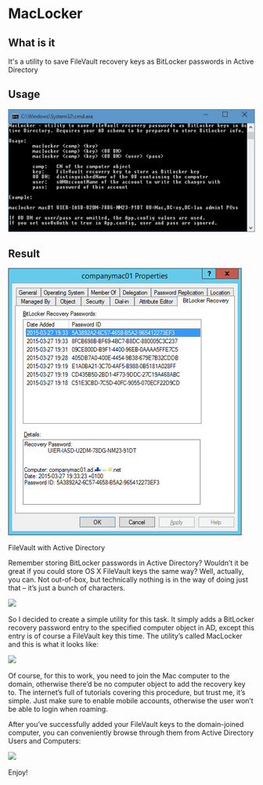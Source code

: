 # MacLocker

## What is it

It's a utility to save FileVault recovery keys as BitLocker passwords in Active Directory

## Usage

<img src="img/help.png" />

## Result

<img src="img/adbl.png" />





FileVault with Active Directory

Remember storing BitLocker passwords in Active Directory? Wouldn’t it be great if you could store OS X FileVault keys the same way? Well, actually, you can. Not out-of-box, but technically nothing is in the way of doing just that – it’s just a bunch of characters.

<img src="https://noobient.com/wp-content/uploads/2015/03/filevault-recovery-key.png" />

So I decided to create a simple utility for this task. It simply adds a BitLocker recovery password entry to the specified computer object in AD, except this entry is of course a FileVault key this time. The utility’s called MacLocker and this is what it looks like:

<img src="https://noobient.com/wp-content/uploads/2015/03/maclocker.png" />


Of course, for this to work, you need to join the Mac computer to the domain, otherwise there’d be no computer object to add the recovery key to. The internet’s full of tutorials covering this procedure, but trust me, it’s simple. Just make sure to enable mobile accounts, otherwise the user won’t be able to login when roaming.

After you’ve successfully added your FileVault keys to the domain-joined computer, you can conveniently browse through them from Active Directory Users and Computers:

<img src="https://noobient.com/wp-content/uploads/2015/03/adbl.png" />

Enjoy!
